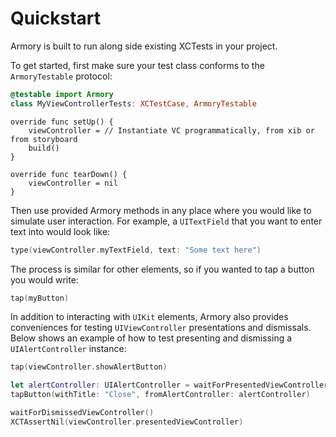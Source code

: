# Quickstart

Armory is built to run along side existing XCTests in your project.

To get started, first make sure your test class conforms to the `ArmoryTestable` protocol:

```swift
@testable import Armory
class MyViewControllerTests: XCTestCase, ArmoryTestable
```

```
override func setUp() {
    viewController = // Instantiate VC programmatically, from xib or from storyboard
    build()
}

override func tearDown() {
    viewController = nil
}

```

Then use provided Armory methods in any place where you would like to simulate user interaction. For example, a `UITextField` that you want to enter text into would look like:

```swift
type(viewController.myTextField, text: "Some text here")
```

The process is similar for other elements, so if you wanted to tap a button you would write:

```swift
tap(myButton)
```

In addition to interacting with `UIKit` elements, Armory also provides conveniences for testing `UIViewController` presentations and dismissals. Below shows an example of how to test presenting and dismissing a `UIAlertController` instance:

```swift
tap(viewController.showAlertButton)

let alertController: UIAlertController = waitForPresentedViewController()
tapButton(withTitle: "Close", fromAlertController: alertController)

waitForDismissedViewController()
XCTAssertNil(viewController.presentedViewController)
```
